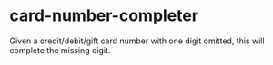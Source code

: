 # card-number-completer
Given a credit/debit/gift card number with one digit omitted, this will complete the missing digit.
